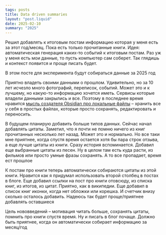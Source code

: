 ```yaml
---
tags: posts
title: Data driven summaries
layout: "post.liquid"
date: 2025-02-10
summary: "2025"
---
```


Решил добавлять к итоговым постам информацию которая у меня есть за этот год/месяц. Пока есть только прочитанные книги. Идея: автоматическая генерация каких-то событий к итоговым постам. Раз уж у меня есть мои данные, то пусть компьютер сам соберет. Так глядишь и контекст появится и проще писать будет.

В этом посте для эксперимента будут собираться данные за 2025 год

Приятно владеть своими данными о прошлом. Удивительно, но за 10 лет исчезло много фотографий, переписок, событий. Может это и к лучшему, но какую-то информацию хочется иметь. Сервисы которые владели данными закрылись и все. Поэтому в последнее время нравится [мысль создателя Obsidian про локальные файлы](https://stephango.com/file-over-app) – хранить все у себя в простых файлах, которые просто сохранять, редактировать и переносить.

В будущем планирую добавить больше типов данных. Сейчас начал добавлять цитаты. Заметил, что я почти не помню ничего из книг прочитанных несколько лет назад. Может это и нормально. Но все таки мне приятнее, когда спустя время остается хотя бы пара строк отзыва, а еще лучше цитаты из книги. Сразу история вспоминается. Добавил еще выбранные цитаты из песен. Ну в целом там есть куда расти, из фильмов или просто умные фразы сохранять. А то все пропадает, время ест прошлое

К постам про книги теперь автоматически собираются цитаты из этой книги. Нравится как я придумал использовать второй столбец в постах в блоге. Еще добавил ссылки на пост про книги отовсюду, из списка книг, из итогов, из цитат. Приятно, как в википедии. Еще добавил в список книг иконки, когда нет обложки или корешка. И счетчик внизу сколько осталось добавить. Надеюсь так будет проще/приятнее добавлять оставшиеся

Цель нововведений – мотивация читать больше, сохранять цитаты, помнить про книги спустя время. Ну и писать в блог почаще. Должно быть приятнее, когда он автоматически собирает информацию за месяц/год

